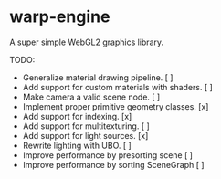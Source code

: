 # warp-engine

A super simple WebGL2 graphics library.


TODO:
- Generalize material drawing pipeline.				[ ]
- Add support for custom materials with shaders.	[ ]
- Make camera a valid scene node.					[ ]
- Implement proper primitive geometry classes.		[x]
- Add support for indexing.							[x]
- Add support for multitexturing.					[ ]
- Add support for light sources. 					[x]
- Rewrite lighting with UBO.						[ ]
- Improve performance by presorting scene 			[ ]
- Improve performance by sorting SceneGraph			[ ]
